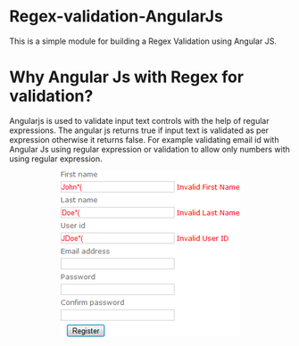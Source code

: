 # Regex-validation-AngularJs
This is a simple module for building a Regex Validation using Angular JS.

# Why Angular Js with Regex for validation?
Angularjs is used to validate input text controls with the help of regular expressions. The angular js returns true if input text is validated as per expression otherwise it returns false.
For example validating email id with Angular Js using regular expression or validation to allow only numbers with using regular expression.

<p align="center">
    <img  alt="Regex-Validate-AngularJs" src="img/regularExp1.gif" class="img-responsive">
</p>
